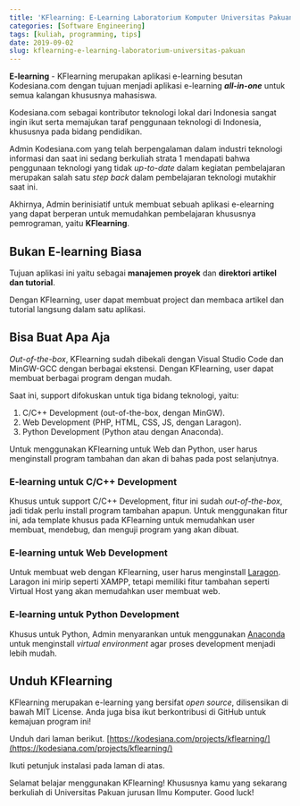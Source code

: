 ```yaml
---
title: 'KFlearning: E-Learning Laboratorium Komputer Universitas Pakuan📖'
categories: [Software Engineering]
tags: [kuliah, programming, tips]
date: 2019-09-02
slug: kflearning-e-learning-laboratorium-universitas-pakuan
---
```


**E-learning** - KFlearning merupakan aplikasi e-learning besutan Kodesiana.com dengan tujuan menjadi aplikasi
e-learning ***all-in-one*** untuk semua kalangan khususnya mahasiswa.

Kodesiana.com sebagai kontributor teknologi lokal dari Indonesia sangat ingin ikut serta memajukan taraf penggunaan
teknologi di Indonesia, khususnya pada bidang pendidikan.

Admin Kodesiana.com yang telah berpengalaman dalam industri teknologi informasi dan saat ini sedang berkuliah strata 1
mendapati bahwa penggunaan teknologi yang tidak *up-to-date* dalam kegiatan pembelajaran merupakan salah satu *step back* dalam pembelajaran teknologi mutakhir saat ini.

Akhirnya, Admin berinisiatif untuk membuat sebuah aplikasi e-elearning yang dapat berperan untuk memudahkan pembelajaran
khususnya pemrograman, yaitu **KFlearning**.

## Bukan E-learning Biasa

Tujuan aplikasi ini yaitu sebagai **manajemen proyek** dan **direktori artikel dan tutorial**.

Dengan KFlearning, user dapat membuat project dan membaca artikel dan tutorial langsung dalam satu aplikasi.

## Bisa Buat Apa Aja

*Out-of-the-box*, KFlearning sudah dibekali dengan Visual Studio Code dan MinGW-GCC dengan berbagai ekstensi. Dengan
KFlearning, user dapat membuat berbagai program dengan mudah.

Saat ini, support difokuskan untuk tiga bidang teknologi, yaitu:

1. C/C++ Development (out-of-the-box, dengan MinGW).
2. Web Development (PHP, HTML, CSS, JS, dengan Laragon).
3. Python Development (Python atau dengan Anaconda).

Untuk menggunakan KFlearning untuk Web dan Python, user harus menginstall program tambahan dan akan di bahas pada post
selanjutnya.

### E-learning untuk C/C++ Development

Khusus untuk support C/C++ Development, fitur ini sudah *out-of-the-box*, jadi tidak perlu install program tambahan
apapun. Untuk menggunakan fitur ini, ada template khusus pada KFlearning untuk memudahkan user membuat, mendebug, dan
menguji program yang akan dibuat.

### E-learning untuk Web Development

Untuk membuat web dengan KFlearning, user harus menginstall [Laragon](https://laragon.org/). Laragon ini mirip seperti
XAMPP, tetapi memiliki fitur tambahan seperti Virtual Host yang akan memudahkan user membuat web.

### E-learning untuk Python Development

Khusus untuk Python, Admin menyarankan untuk menggunakan [Anaconda](https://www.anaconda.com/) untuk menginstall
*virtual environment* agar proses development menjadi lebih mudah.

## Unduh KFlearning

KFlearning merupakan e-learning yang bersifat *open source*, dilisensikan di bawah MIT License. Anda juga bisa ikut
berkontribusi di GitHub untuk kemajuan program ini!

Unduh dari laman berikut. [https://kodesiana.com/projects/kflearning/](https://kodesiana.com/projects/kflearning/)

Ikuti petunjuk instalasi pada laman di atas.

Selamat belajar menggunakan KFlearning! Khususnya kamu yang sekarang berkuliah di Universitas Pakuan jurusan Ilmu
Komputer. Good luck!
